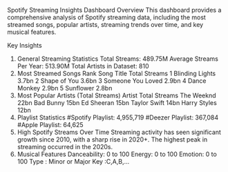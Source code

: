 Spotify Streaming Insights Dashboard
Overview
This dashboard provides a comprehensive analysis of Spotify streaming data, including the most streamed songs, popular artists, streaming trends over time, and key musical features.

Key Insights
1. General Streaming Statistics
Total Streams: 489.75M
Average Streams Per Year: 513.90M
Total Artists in Dataset: 810
2. Most Streamed Songs
Rank	Song Title	Total Streams
1	Blinding Lights	3.7bn
2	Shape of You	3.6bn
3	Someone You Loved	2.9bn
4	Dance Monkey	2.9bn
5	Sunflower	2.8bn
3. Most Popular Artists (Total Streams)
Artist	Total Streams
The Weeknd	22bn
Bad Bunny	15bn
Ed Sheeran	15bn
Taylor Swift	14bn
Harry Styles	12bn
4. Playlist Statistics
#Spotify Playlist: 4,955,719
#Deezer Playlist: 367,084
#Apple Playlist: 64,625
5. High Spotify Streams Over Time
Streaming activity has seen significant growth since 2010, with a sharp rise in 2020+.
The highest peak in streaming occurred in the 2020s.
6. Musical Features
Danceability: 0 to 100
Energy: 0 to 100
Emotion: 0 to 100
Type : Minor or Major
Key :C,A,B,...
